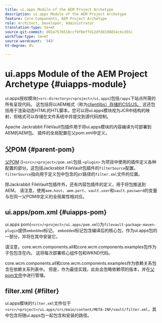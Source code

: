 ```yaml
---
title: ui.apps Module of the AEM Project Archetype
description: ui.apps Module of the AEM Project Archetype
feature: Core Components, AEM Project Archetype
role: Architect, Developer, Administrator
translation-type: tm+mt
source-git-commit: d01a7576518ccf9f0effd12dfd8198854c6cd55c
workflow-type: tm+mt
source-wordcount: '343'
ht-degree: 0%

---
```



# ui.apps Module of the AEM Project Archetype {#uiapps-module}

ui.apps授权模块(`<src-directory>/<project>/ui.apps`)包括`/apps`下站点所需的所有呈现代码。 这包括将以AEM格式（称为[clientlibs）存储的CSS/JS。](uifrontend.md#clientlibs) 这还包括用于渲染动态HTML的HTL脚本。您可以将ui.apps模块视为JCR中结构的映射，但格式可以存储在文件系统中并提交到源代码控制。

Apache Jackrabbit FileVault包插件用于将ui.apps模块的内容编译为可部署到AEM的AEM包。 插件的全局配置在父pom.xml中定义。

## 父POM {#parent-pom}

[父POM](/help/developing/archetype/using.md#parent-pom) ()`<src>/<project>/pom.xml`包括 `<plugin>` 为项目中使用的插件定义各种配置的部分。这包括Jackrabbit FileVault包插件的`filterSource`配置。 `filterSource`指向用于定义包中包含的jcr路径的`filter.xml`文件的位置。

除Jackrabbit FileVault包插件外，还有内容包插件的定义，用于将包推送到AEM。 请注意，使用`aem.host`、`aem.port`、`vault.user`和`vault.password`的变量与在同一父POM中定义的全局属性相对应。

## ui.apps/pom.xml {#uiapps-pom}

ui.apps pom(`<src>/<project>/ui.apps/pom.xml`)为`filevault-package-maven-plugin`提供`embedded`标记。 `embedded`标记包含编译后的核心包，作为ui.apps包的一部分，并将在其中安装它。

请注意，core.wcm.components.all和core.wcm.components.examples包作为子包包含在内。 这将每次部署核心组件包和WKND代码。

core.wcm.components.all和core.wcm.components.examples作为依赖关系包含在依赖关系列表中。 但是，作为最佳实践，此处会忽略依赖项的版本，并在[父pom文件](/help/developing/archetype/using.md#core-components)中进行管理。

## filter.xml {#filter}

ui.apps模块的`filter.xml`文件位于`<src>/<project>/ui.apps/src/main/content/META-INF/vault/filter.xml`，其中包含将随ui.apps包一起包含和安装的路径。
